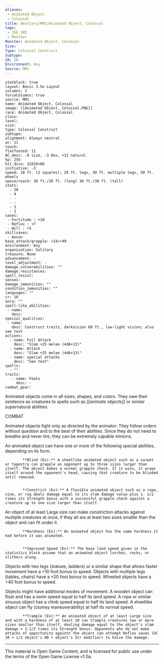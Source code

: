 ```yaml
---
aliases:
 - Animated Object
 - Colossal
title: Bestiary/MM1/Animated Object, Colossal
tags: 
 - 35E_SRD
 - Monster
Monster: Animated Object, Colossal
Size: 
Type: Colossal Construct
Subtype: 
CR: 10
Environnent: Any
Source: MM1
---
```


```statblock
statblock: true
layout: Basic 3.5e Layout
columns: 2
forceColumns: true
source: MM1 
name: Animated Object, Colossal
image: [[Animated Object, Colossal.PNG]]
race: Animated Object, Colossal
class: 
level: 
size: 
type: Colossal Construct
subtype: 
alignment: Always neutral
ac: 11
touch: 
flatfooted: 11
AC_desc: -8 size, -3 Dex, +12 natural
hp: 256
hit_dice: 32d10+80
initiative: -3
speed: 10 ft. (2 squares); 20 ft. legs, 30 ft. multiple legs, 50 ft. wheels
space/reach: 30 ft./20 ft. (long) 30 ft./30 ft. (tall)
stats:
  - 28
  - 4
  - -
  - -
  - 1
  - 1
saves:
 - Fortitude : +10
 - Reflex : +7
 - Will : +5
skillsaves:
 - Aucun
base_attack/grapple: +24/+49
environment: Any
organization: Solitary
treasure: None
advancement: -
level_adjustment: -
damage_vulnerabilities: ""
damage_resistances: 
spell_resist: 
senses: 
damage_immunities: ""
condition_immunities: ""
languages: ""
cr: 10
aura: ""
spell-like_abilities:
 - name: 
   desc: 
special_qualities:
 - name:
   desc: Construct traits, darkvision 60 ft., low-light vision; also see text
actions:
  - name: Full Attack
    desc: "Slam +25 melee (4d6+13)"
  - name: Attack
    desc: "Slam +25 melee (4d6+13)"
  - name: special attacks
    desc: "See text"
spells:
  - ""
traits:
   - name: Feats
     desc: -
combat_gear:  
```


Animated objects come in all sizes, shapes, and colors. They owe their existence as creatures to spells such as *[[animate objects]]* or similar supernatural abilities.

COMBAT

Animated objects fight only as directed by the animator. They follow orders without question and to the best of their abilities. Since they do not need to breathe and never tire, they can be extremely capable minions.

An animated object can have one or more of the following special abilities, depending on its form.


            **Blind (Ex):** A sheetlike animated object such as a carpet or tapestry can grapple an opponent up to three sizes larger than itself. The object makes a normal grapple check. If it wins, it wraps itself around the opponent's head, causing that creature to be blinded until removed.


            **Constrict (Ex):** A flexible animated object such as a rope, vine, or rug deals damage equal to its slam damage value plus 1- 1/2 times its Strength bonus with a successful grapple check against a creature up to one size larger than itself.

An object of at least Large size can make constriction attacks against multiple creatures at once, if they all are at least two sizes smaller than the object and can fit under it.


            **Hardness (Ex):** An animated object has the same hardness it had before it was animated.


            **Improved Speed (Ex):** The base land speed given in the statistics block assume that an animated object lurches, rocks, or slithers along.

Objects with two legs (statues, ladders) or a similar shape that allows faster movement have a +10 foot bonus to speed. Objects with multiple legs (tables, chairs) have a +20 foot bonus to speed. Wheeled objects have a +40 foot bonus to speed.

Objects might have additional modes of movement. A wooden object can float and has a swim speed equal to half its land speed. A rope or similar sinuous object has a climb speed equal to half its land speed. A sheetlike object can fly (clumsy maneuverability) at half its normal speed.


            **Trample (Ex):** An animated object of at least Large size and with a hardness of at least 10 can trample creatures two or more sizes smaller than itself, dealing damage equal to the object's slam damage + 1-1/2 times its Strength bonus. Opponents who do not make attacks of opportunity against the object can attempt Reflex saves (DC 10 + 1/2 object's HD + object's Str modifier) to halve the damage.

---

This material is Open Game Content, and is licensed for public use under the terms of the Open Game License v1.0a.
